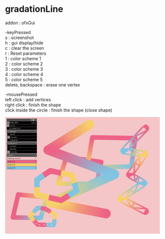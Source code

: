 # gradationLine
addon : ofxGui  
  
-keyPressed  
s : screenshot  
h : gui display/hide  
c : clear the screen  
r : Reset parameters  
1 : color scheme 1  
2 : color scheme 2  
3 : color scheme 3  
4 : color scheme 4  
5 : color scheme 5  
delete, backspace : erase one vertex  

-mousePressed  
left click : add vertices  
right click : finish the shape  
click inside the circle : finish the shape (close shape)  
  
![](https://github.com/yuyurigi/gradationLine/blob/main/210421.png)
